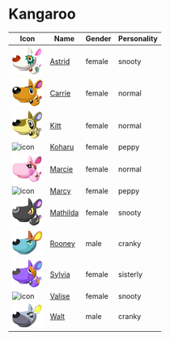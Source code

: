 # Kangaroo

|Icon|Name|Gender|Personality|
|---|---|---|---|
|![icon](./astrid/icon.png)|[Astrid](./astrid)|female|snooty|
|![icon](./carrie/icon.png)|[Carrie](./carrie)|female|normal|
|![icon](./kitt/icon.png)|[Kitt](./kitt)|female|normal|
|![icon](./koharu/icon.png)|[Koharu](./koharu)|female|peppy|
|![icon](./marcie/icon.png)|[Marcie](./marcie)|female|normal|
|![icon](./marcy/icon.png)|[Marcy](./marcy)|female|peppy|
|![icon](./mathilda/icon.png)|[Mathilda](./mathilda)|female|snooty|
|![icon](./rooney/icon.png)|[Rooney](./rooney)|male|cranky|
|![icon](./sylvia/icon.png)|[Sylvia](./sylvia)|female|sisterly|
|![icon](./valise/icon.png)|[Valise](./valise)|female|snooty|
|![icon](./walt/icon.png)|[Walt](./walt)|male|cranky|

